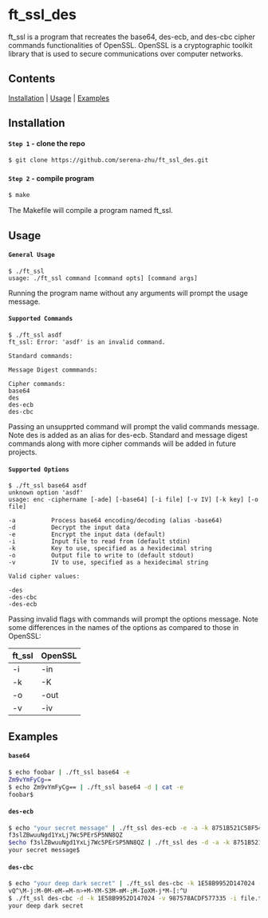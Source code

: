 # ft_ssl_des

ft_ssl is a program that recreates the base64, des-ecb, and des-cbc cipher commands functionalities of OpenSSL. OpenSSL is a cryptographic toolkit library that is used to secure communications over computer networks.

## Contents

[Installation](#install) | [Usage](#usage) | [Examples](#examples)

## <a name="install">Installation</a>

#### `Step 1` - clone the repo

```bash
$ git clone https://github.com/serena-zhu/ft_ssl_des.git
```

#### `Step 2` - compile program

```bash
$ make
```

The Makefile will compile a program named ft_ssl.

## <a name="usage">Usage</a>

#### `General Usage`
```
$ ./ft_ssl
usage: ./ft_ssl command [command opts] [command args]
```
Running the program name without any arguments will prompt the usage message.

#### `Supported Commands`
```
$ ./ft_ssl asdf
ft_ssl: Error: 'asdf' is an invalid command.

Standard commands:

Message Digest commmands:

Cipher commands:
base64
des
des-ecb
des-cbc
```
Passing an unsupprted command will prompt the valid commands message. Note des is added as an alias for des-ecb. Standard and message digest commands along with more cipher commands will be added in future projects.

#### `Supported Options`
```
$ ./ft_ssl base64 asdf
unknown option 'asdf'
usage: enc -ciphername [-ade] [-base64] [-i file] [-v IV] [-k key] [-o file]

-a          Process base64 encoding/decoding (alias -base64)
-d          Decrypt the input data
-e          Encrypt the input data (default)
-i          Input file to read from (default stdin)
-k          Key to use, specified as a hexidecimal string
-o          Output file to write to (default stdout)
-v          IV to use, specified as a hexidecimal string

Valid cipher values:

-des
-des-cbc
-des-ecb
```

Passing invalid flags with commands will prompt the options message. Note some differences in the names of the options as compared to those in OpenSSL:

| ft_ssl | OpenSSL |
| ------ | ------- |
| -i | -in |
| -k | -K |
| -o | -out |
| -v | -iv |

## <a name="examples">Examples</a>

#### `base64`
```bash
$ echo foobar | ./ft_ssl base64 -e
Zm9vYmFyCg==
$ echo Zm9vYmFyCg== | ./ft_ssl base64 -d | cat -e
foobar$
```

#### `des-ecb`
```bash
$ echo "your secret message" | ./ft_ssl des-ecb -e -a -k 8751B521C58F5416
f3slZBwuuNgd1YxLj7Wc5PErSP5NN8QZ
$echo f3slZBwuuNgd1YxLj7Wc5PErSP5NN8QZ | ./ft_ssl des -d -a -k 8751B521C58F5416 | cat -e
your secret message$
```

#### `des-cbc`
```bash
$ echo "your deep dark secret" | ./ft_ssl des-cbc -k 1E58B9952D147024 -v 987578ACDF577335 -o file.txt && cat -e file.txt
vQ^\M-j:M-0M-eM-=M-n>+M-YM-S3M-mM-;M-IoXM-j*M-[:^U
$ ./ft_ssl des-cbc -d -k 1E58B9952D147024 -v 987578ACDF577335 -i file.txt
your deep dark secret
```